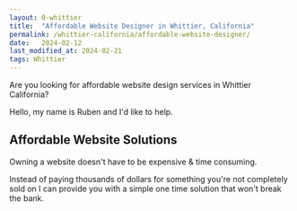 ```yaml
---
layout: 0-whittier
title:  "Affordable Website Designer in Whittier, California"
permalink: /whittier-california/affordable-website-designer/
date:   2024-02-12
last_modified_at: 2024-02-21
tags: Whittier
---
```


Are you looking for affordable website design services in Whittier California?

Hello, my name is Ruben and I'd like to help.

## Affordable Website Solutions

Owning a website doesn't have to be expensive & time consuming. 

Instead of paying thousands of dollars for something you're not completely sold on I can provide you with 
a simple one time solution that won't break the bank.